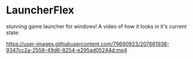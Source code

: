 # LauncherFlex
stunning game launcher for windows!
A video of how it looks in it's current state: 


https://user-images.githubusercontent.com/79690923/207661938-9347cc2a-2558-49d6-8254-e295ad05244d.mp4

